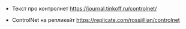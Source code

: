 

- Текст про контролнет 
  https://journal.tinkoff.ru/controlnet/

- ControlNet на репликейт
  https://replicate.com/rossjillian/controlnet